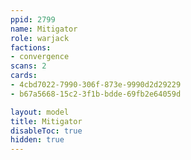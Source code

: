 ```yaml
---
ppid: 2799
name: Mitigator
role: warjack
factions:
- convergence
scans: 2
cards:
- 4cbd7022-7990-306f-873e-9990d2d29229
- b67a5668-15c2-3f1b-bdde-69fb2e64059d

layout: model
title: Mitigator
disableToc: true
hidden: true
---
```

